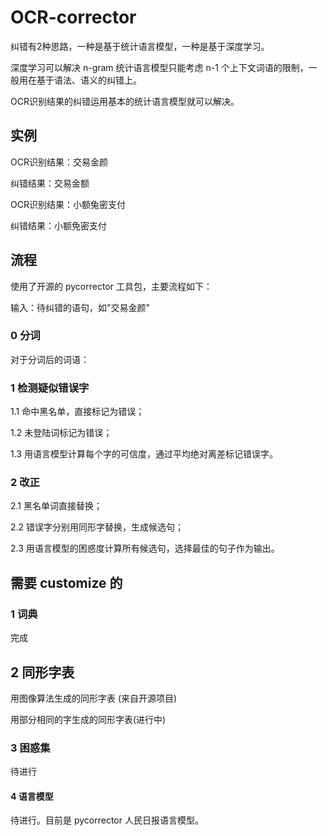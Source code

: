 # OCR-corrector

纠错有2种思路，一种是基于统计语言模型，一种是基于深度学习。

深度学习可以解决 n-gram 统计语言模型只能考虑 n-1 个上下文词语的限制，一般用在基于语法、语义的纠错上。

OCR识别结果的纠错运用基本的统计语言模型就可以解决。

## 实例

OCR识别结果：交易金颜

纠错结果：交易金额

OCR识别结果：小额兔密支付

纠错结果：小额免密支付

## 流程

使用了开源的 pycorrector 工具包，主要流程如下：

输入：待纠错的语句，如"交易金颜"

### 0 分词

对于分词后的词语：

### 1 检测疑似错误字

1.1 命中黑名单，直接标记为错误；

1.2 未登陆词标记为错误；

1.3 用语言模型计算每个字的可信度，通过平均绝对离差标记错误字。

### 2 改正

2.1 黑名单词直接替换；

2.2 错误字分别用同形字替换，生成候选句；

2.3 用语言模型的困惑度计算所有候选句，选择最佳的句子作为输出。

## 需要 customize 的

### 1 词典

完成

## 2 同形字表

用图像算法生成的同形字表 (来自开源项目)

用部分相同的字生成的同形字表(进行中)

### 3 困惑集

待进行

#### 4 语言模型

待进行。目前是 pycorrector 人民日报语言模型。